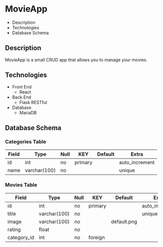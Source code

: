# MovieApp

* Description
* Technologies
* Database Schema

## Description

MovieApp is a small CRUD app that allows you to manage your movies.

## Technologies

* Front End
	* React
* Back End 
	* Flask RESTful
* Database
	* MariaDB

## Database Schema

### Categories Table

| Field | Type         | Null | KEY     | Default | Extra          |
|-------|--------------|------|---------|---------|----------------|
| id    | int          | no   | primary |         | auto_increment |
| name  | varchar(100) | no   |         |         | unique         |

### Movies Table

| Field       | Type         | Null | KEY     | Default     | Extra          |
|-------------|--------------|------|---------|-------------|----------------|
| id          | int          | no   | primary |             | auto_increment |
| title       | varchar(100) | no   |         |             | unique         |
| image       | varchar(100) | no   |         | default.png |                |
| rating      | float        | no   |         |             |                |
| category_id | int          | no   | foreign |             |                |
